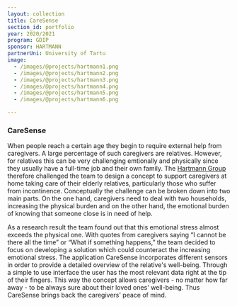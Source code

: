 ```yaml
---
layout: collection
title: CareSense
section_id: portfolio
year: 2020/2021
program: GDIP
sponsor: HARTMANN
partnerUni: University of Tartu
image:
  - /images/@projects/hartmann1.png
  - /images/@projects/hartmann2.png
  - /images/@projects/hartmann3.png
  - /images/@projects/hartmann4.png
  - /images/@projects/hartmann5.png
  - /images/@projects/hartmann6.png

---
```


### **CareSense** 

When people reach a certain age they begin to require external help from caregivers. A large
percentage of such caregivers are relatives. However, for relatives this can be very challenging emtionally and physically since they usually have a full-time job and their own family. The [Hartmann Group](https://www.hartmann.info/) therefore challenged the team to design a concept to support caregivers at home taking care of their elderly relatives, particularly those who suffer from incontinence. Conceptually the challenge can be broken down into two main parts. On the one hand, caregivers need to deal with two households, increasing the physical burden and on the other hand, the emotional burden of knowing that someone close is in need of help. 

As a research result the team found out that this emotional stress almost exceeds the
physical one. With quotes from caregivers saying “I cannot be there all the time” or “What if
something happens,” the team decided to focus on developing a solution which could counteract
the increasing emotional stress. The application CareSense incorporates different sensors in
order to provide a detailed overview of the relative's well-being. Through a simple to use
interface the user has the most relevant data right at the tip of their fingers. This way the concept allows caregivers - no matter how far away - to be always sure about their loved ones'
well-being. Thus CareSense brings back the caregivers' peace of mind. 
